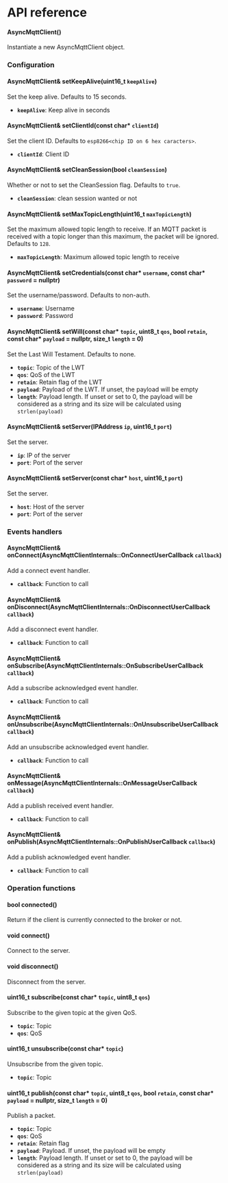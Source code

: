 # API reference

#### AsyncMqttClient()

Instantiate a new AsyncMqttClient object.

### Configuration

#### AsyncMqttClient& setKeepAlive(uint16_t `keepAlive`)

Set the keep alive. Defaults to 15 seconds.

* **`keepAlive`**: Keep alive in seconds

#### AsyncMqttClient& setClientId(const char\* `clientId`)

Set the client ID. Defaults to `esp8266<chip ID on 6 hex caracters>`.

* **`clientId`**: Client ID

#### AsyncMqttClient& setCleanSession(bool `cleanSession`)

Whether or not to set the CleanSession flag. Defaults to `true`.

* **`cleanSession`**: clean session wanted or not

#### AsyncMqttClient& setMaxTopicLength(uint16_t `maxTopicLength`)

Set the maximum allowed topic length to receive. If an MQTT packet is received
with a topic longer than this maximum, the packet will be ignored. Defaults to `128`.

* **`maxTopicLength`**: Maximum allowed topic length to receive

#### AsyncMqttClient& setCredentials(const char\* `username`, const char\* `password` = nullptr)

Set the username/password. Defaults to non-auth.

* **`username`**: Username
* **`password`**: Password

#### AsyncMqttClient& setWill(const char\* `topic`, uint8_t `qos`, bool `retain`, const char\* `payload` = nullptr, size_t `length` = 0)

Set the Last Will Testament. Defaults to none.

* **`topic`**: Topic of the LWT
* **`qos`**: QoS of the LWT
* **`retain`**: Retain flag of the LWT
* **`payload`**: Payload of the LWT. If unset, the payload will be empty
* **`length`**: Payload length. If unset or set to 0, the payload will be considered as a string and its size will be calculated using `strlen(payload)`

#### AsyncMqttClient& setServer(IPAddress `ip`, uint16_t `port`)

Set the server.

* **`ip`**: IP of the server
* **`port`**: Port of the server

#### AsyncMqttClient& setServer(const char\* `host`, uint16_t `port`)

Set the server.

* **`host`**: Host of the server
* **`port`**: Port of the server

### Events handlers

#### AsyncMqttClient& onConnect(AsyncMqttClientInternals::OnConnectUserCallback `callback`)

Add a connect event handler.

* **`callback`**: Function to call

#### AsyncMqttClient& onDisconnect(AsyncMqttClientInternals::OnDisconnectUserCallback `callback`)

Add a disconnect event handler.

* **`callback`**: Function to call

#### AsyncMqttClient& onSubscribe(AsyncMqttClientInternals::OnSubscribeUserCallback `callback`)

Add a subscribe acknowledged event handler.

* **`callback`**: Function to call

#### AsyncMqttClient& onUnsubscribe(AsyncMqttClientInternals::OnUnsubscribeUserCallback `callback`)

Add an unsubscribe acknowledged event handler.

* **`callback`**: Function to call

#### AsyncMqttClient& onMessage(AsyncMqttClientInternals::OnMessageUserCallback `callback`)

Add a publish received event handler.

* **`callback`**: Function to call

#### AsyncMqttClient& onPublish(AsyncMqttClientInternals::OnPublishUserCallback `callback`)

Add a publish acknowledged event handler.

* **`callback`**: Function to call

### Operation functions

#### bool connected()

Return if the client is currently connected to the broker or not.

#### void connect()

Connect to the server.

#### void disconnect()

Disconnect from the server.

#### uint16_t subscribe(const char\* `topic`, uint8_t `qos`)

Subscribe to the given topic at the given QoS.

* **`topic`**: Topic
* **`qos`**: QoS

#### uint16_t unsubscribe(const char\* `topic`)

Unsubscribe from the given topic.

* **`topic`**: Topic

#### uint16_t publish(const char\* `topic`, uint8_t `qos`, bool `retain`, const char\* `payload` = nullptr, size_t `length` = 0)

Publish a packet.

* **`topic`**: Topic
* **`qos`**: QoS
* **`retain`**: Retain flag
* **`payload`**: Payload. If unset, the payload will be empty
* **`length`**: Payload length. If unset or set to 0, the payload will be considered as a string and its size will be calculated using `strlen(payload)`
